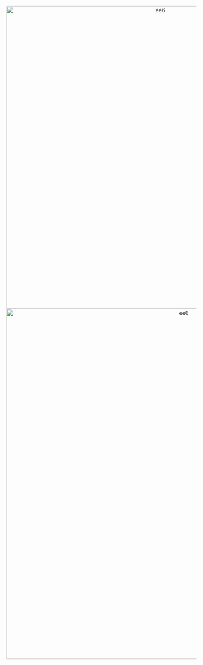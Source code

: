 <p align="center">
<img width="800" alt="ee6" src="https://github.com/shithi30/Unilever-SoapPortfolio-ChatGPT-API-Actions/assets/43873081/858da3d9-8e69-4fb6-bc5b-08f5c3e7a570">

<img width="925" alt="ee6" src="https://github.com/shithi30/Unilever-SoapPortfolio-ChatGPT-API-Actions/assets/43873081/045e088c-f604-4062-98d0-4d23bd3b3b57">
</p>
